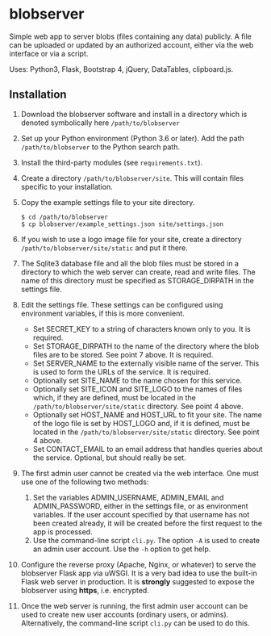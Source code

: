 # blobserver

Simple web app to server blobs (files containing any data) publicly. A
file can be uploaded or updated by an authorized account, either via
the web interface or via a script.

Uses: Python3, Flask, Bootstrap 4, jQuery, DataTables, clipboard.js.

## Installation

1. Download the blobserver software and install in a directory
   which is denoted symbolically here `/path/to/blobserver`

2. Set up your Python environment (Python 3.6 or later). Add
   the path `/path/to/blobserver` to the Python search path.

3. Install the third-party modules (see `requirements.txt`).

4. Create a directory `/path/to/blobserver/site`. This will contain
   files specific to your installation.

5. Copy the example settings file to your site directory.
   ```
   $ cd /path/to/blobserver
   $ cp blobserver/example_settings.json site/settings.json
   ```

6. If you wish to use a logo image file for your site, create
   a directory `/path/to/blobserver/site/static` and put it there.

7. The Sqlite3 database file and all the blob files must be stored
   in a directory to which the web server can create, read and write files.
   The name of this directory must be specified as STORAGE_DIRPATH in
   the settings file.

8. Edit the settings file. These settings can be configured using
   environment variables, if this is more convenient.
   - Set SECRET_KEY to a string of characters known only to you.
     It is required.
   - Set STORAGE_DIRPATH to the name of the directory where the
     blob files are to be stored. See point 7 above. It is required.
   - Set SERVER_NAME to the externally visible name of the server.
     This is used to form the URLs of the service. It is required.
   - Optionally set SITE_NAME to the name chosen for this service.
   - Optionally set SITE_ICON and SITE_LOGO to the names of files which,
     if they are defined, must be located in the
     `/path/to/blobserver/site/static` directory. See point 4 above.
   - Optionally set HOST_NAME and HOST_URL to fit your site.
     The name of the logo file is set by HOST_LOGO and, if it is
     defined, must be located in the `/path/to/blobserver/site/static`
     directory. See point 4 above.
   - Set CONTACT_EMAIL to an email address that handles queries about
     the service. Optional, but should really be set.

9. The first admin user cannot be created via the web interface. One must
   use one of the following two methods:

   1. Set the variables ADMIN_USERNAME, ADMIN_EMAIL and ADMIN_PASSWORD,
      either in the settings file, or as environment variables. If the
      user account specified by that username has not been created already,
      it will be created before the first request to the app is processed.
   2. Use the command-line script `cli.py`. The option `-A` is used to
      create an admin user account. Use the `-h` option to get help.

10. Configure the reverse proxy (Apache, Nginx, or whatever) to serve
    the blobserver Flask app via uWSGI. It is a very bad idea to use
    the built-in Flask web server in production. It is **strongly**
    suggested to expose the blobserver using **https**, i.e. encrypted.

11. Once the web server is running, the first admin user account
    can be used to create new user accounts (ordinary users, or admins).
    Alternatively, the command-line script `cli.py` can be used
    to do this.

